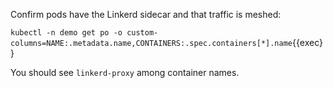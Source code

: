 Confirm pods have the Linkerd sidecar and that traffic is meshed:

`kubectl -n demo get po -o custom-columns=NAME:.metadata.name,CONTAINERS:.spec.containers[*].name`{{exec}}

You should see `linkerd-proxy` among container names.
